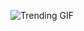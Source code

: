 ![Trending GIF](https://media0.giphy.com/media/v1.Y2lkPThiYjIxNzcydzIybnFjYnN6djIxYjRsdXo5eWpvdDJzenM2MnBid3hjemk0d3RidSZlcD12MV9naWZzX3NlYXJjaCZjdD1n/xUPGcEliCc7bETyfO8/giphy.gif)
